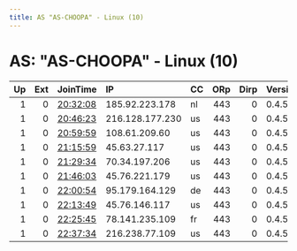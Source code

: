 ```yaml
---
title: AS "AS-CHOOPA" - Linux (10)
---
```


# AS: "AS-CHOOPA" - Linux (10)

|   Up |   Ext | JoinTime                                                                                              | IP              | CC   |   ORp |   Dirp | Version   | Contact   | Nickname   |   eFamMembers |
|-----:|------:|:------------------------------------------------------------------------------------------------------|:----------------|:-----|------:|-------:|:----------|:----------|:-----------|--------------:|
|    1 |     0 | [20:32:08](https://nusenu.github.io/OrNetStats/w/relay/D2F6703C1EEECE0E0A794517F0257F5E37BB3A47.html) | 185.92.223.178  | nl   |   443 |      0 | 0.4.5.10  | None      | Unnamed    |             1 |
|    1 |     0 | [20:46:23](https://nusenu.github.io/OrNetStats/w/relay/3A9626D16C9FEACC747C25EF89BD62B856C0590C.html) | 216.128.177.230 | us   |   443 |      0 | 0.4.5.10  | None      | Unnamed    |             1 |
|    1 |     0 | [20:59:59](https://nusenu.github.io/OrNetStats/w/relay/65A3253BF014D9092BBBD30991C78F04DBEBAC1B.html) | 108.61.209.60   | us   |   443 |      0 | 0.4.5.10  | None      | Unnamed    |             1 |
|    1 |     0 | [21:15:59](https://nusenu.github.io/OrNetStats/w/relay/E0B1300BE5B0CE8A556160A99856567AB2702A4D.html) | 45.63.27.117    | us   |   443 |      0 | 0.4.5.10  | None      | Unnamed    |             1 |
|    1 |     0 | [21:29:34](https://nusenu.github.io/OrNetStats/w/relay/084DAE974E3510254D60004B5FD6E922D1910037.html) | 70.34.197.206   | us   |   443 |      0 | 0.4.5.10  | None      | Unnamed    |             1 |
|    1 |     0 | [21:46:03](https://nusenu.github.io/OrNetStats/w/relay/060238E86066311C232E314BAB63931F5A225E9B.html) | 45.76.221.179   | us   |   443 |      0 | 0.4.5.10  | None      | Unnamed    |             1 |
|    1 |     0 | [22:00:54](https://nusenu.github.io/OrNetStats/w/relay/2BBC1003AE33AD1AA5551515D5D834C8FDE75670.html) | 95.179.164.129  | de   |   443 |      0 | 0.4.5.10  | None      | Unnamed    |             1 |
|    1 |     0 | [22:13:49](https://nusenu.github.io/OrNetStats/w/relay/F04B459313D63FF60FC57DDB477C63E4C689E2ED.html) | 45.76.146.117   | us   |   443 |      0 | 0.4.5.10  | None      | Unnamed    |             1 |
|    1 |     0 | [22:25:45](https://nusenu.github.io/OrNetStats/w/relay/7876E1A222942DF47CD5DEB920EE7B9B43C11D3B.html) | 78.141.235.109  | fr   |   443 |      0 | 0.4.5.10  | None      | Unnamed    |             1 |
|    1 |     0 | [22:37:34](https://nusenu.github.io/OrNetStats/w/relay/7A266ABDF3301DDCFE033A73681462D3F96FE18C.html) | 216.238.77.109  | us   |   443 |      0 | 0.4.5.10  | None      | Unnamed    |             1 |
